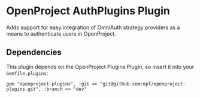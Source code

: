 # OpenProject AuthPlugins Plugin

Adds support for easy integration of OmniAuth strategy providers as a means to authenticate users in OpenProject.

## Dependencies

This plugin depends on the OpenProject Plugins Plugin, so insert it into your `Gemfile.plugins`:

    gem "openproject-plugins", :git => "git@github.com:opf/openproject-plugins.git", :branch => "dev"
